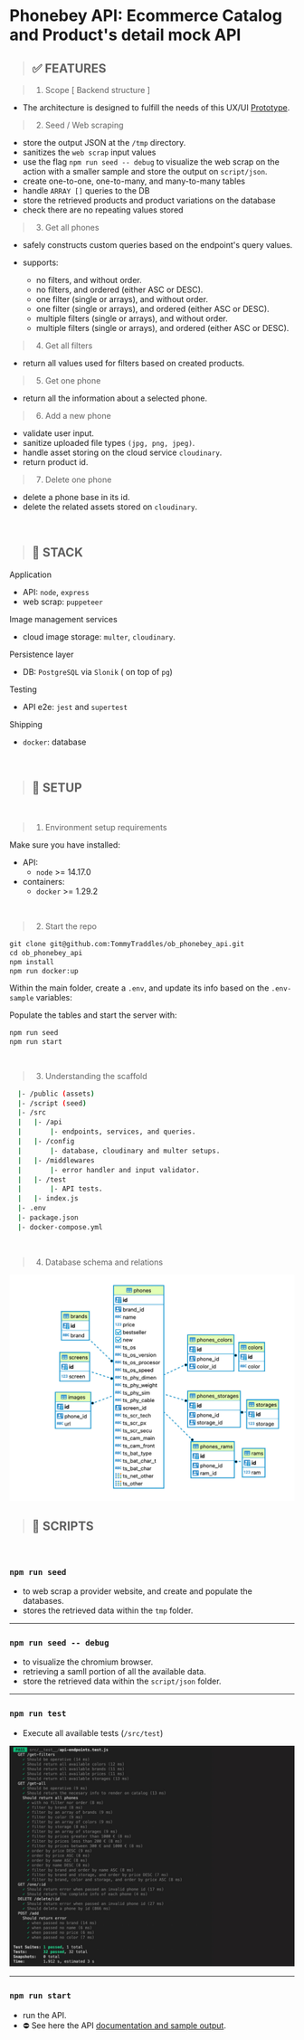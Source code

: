 # Phonebey API: Ecommerce Catalog and Product's detail mock API

> ## ✅ FEATURES

> 1. Scope [ Backend structure ]

- The architecture is designed to fulfill the needs of this UX/UI [Prototype](https://www.figma.com/proto/6H5DNUE4O129pjUkssCW55/ob_phonebey?node-id=12%3A17).

> 2. Seed / Web scraping

- store the output JSON at the `/tmp` directory.
- sanitizes the `web scrap` input values
- use the flag `npm run seed -- debug` to visualize the web scrap on the action with a smaller sample and store the output on `script/json`.
- create one-to-one, one-to-many, and many-to-many tables
- handle `ARRAY []` queries to the DB
- store the retrieved products and product variations on the database
- check there are no repeating values stored

> 3. Get all phones

- safely constructs custom queries based on the endpoint's query values.
- supports:

  - no filters, and without order.
  - no filters, and ordered (either ASC or DESC).
  - one filter (single or arrays), and without order.
  - one filter (single or arrays), and ordered (either ASC or DESC).
  - multiple filters (single or arrays), and without order.
  - multiple filters (single or arrays), and ordered (either ASC or DESC).

> 4. Get all filters

- return all values used for filters based on created products.

> 5. Get one phone

- return all the information about a selected phone.

> 6. Add a new phone

- validate user input.
- sanitize uploaded file types `(jpg, png, jpeg)`.
- handle asset storing on the cloud service `cloudinary`.
- return product id.

> 7. Delete one phone

- delete a phone base in its id.
- delete the related assets stored on `cloudinary`.

<br/>

> ## 👋 STACK

Application

- API: `node`, `express`
- web scrap: `puppeteer`

Image management services

- cloud image storage: `multer`, `cloudinary`.

Persistence layer

- DB: `PostgreSQL` via `Slonik` ( on top of `pg`)

Testing

- API e2e: `jest` and `supertest`

Shipping

- `docker`: database

<br/>

> ## 👋 SETUP

<br/>

> 1. Environment setup requirements

Make sure you have installed:

- API:
  - `node` >= 14.17.0
- containers:
  - `docker` >= 1.29.2

<br/>

> 2. Start the repo

```
git clone git@github.com:TommyTraddles/ob_phonebey_api.git
cd ob_phonebey_api
npm install
npm run docker:up
```

Within the main folder, create a `.env`, and update its info based on the `.env-sample` variables:

Populate the tables and start the server with:

```
npm run seed
npm run start
```

<br/>

> 3. Understanding the scaffold

```bash
  |- /public (assets)
  |- /script (seed)
  |- /src
  |   |- /api
  |       |- endpoints, services, and queries.
  |   |- /config
  |       |- database, cloudinary and multer setups.
  |   |- /middlewares
  |       |- error handler and input validator.
  |   |- /test
  |       |- API tests.
  |   |- index.js
  |- .env
  |- package.json
  |- docker-compose.yml
```

<br/>

> 4. Database schema and relations

<img src="./public/phonebey_schema.jpg">

<br/>

> ## 👋 SCRIPTS

<br/>

### `npm run seed`

- to web scrap a provider website, and create and populate the databases.
- stores the retrieved data within the `tmp` folder.

<hr/>

### `npm run seed -- debug`

- to visualize the chromium browser.
- retrieving a samll portion of all the available data.
- store the retrieved data within the `script/json` folder.

<hr/>

### `npm run test`

- Execute all available tests (`/src/test`)

<img src="./public/test-suite.jpg">

<hr/>

### `npm run start`

- run the API.
- ⛔️ See here the API [documentation and sample output](https://documenter.getpostman.com/view/16463884/VUxLw8x2).


<br/>

